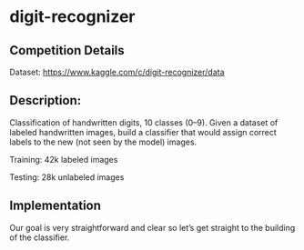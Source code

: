 # digit-recognizer

## Competition Details
Dataset:  https://www.kaggle.com/c/digit-recognizer/data


## Description: 
Classification of handwritten digits, 10 classes (0–9). Given a dataset of labeled handwritten images, build a classifier that would assign correct labels to the new (not seen by the model) images.


Training: 42k labeled images

Testing: 28k unlabeled images

## Implementation

Our goal is very straightforward and clear so let’s get straight to the building of the classifier.
